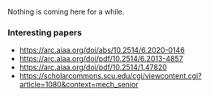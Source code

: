 Nothing is coming here for a while.

### Interesting papers

- https://arc.aiaa.org/doi/abs/10.2514/6.2020-0146
- https://arc.aiaa.org/doi/pdf/10.2514/6.2013-4857
- https://arc.aiaa.org/doi/pdf/10.2514/1.47820
- https://scholarcommons.scu.edu/cgi/viewcontent.cgi?article=1080&context=mech_senior



